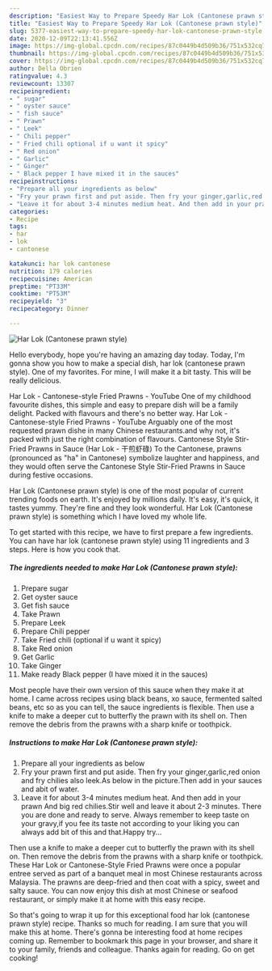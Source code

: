 ```yaml
---
description: "Easiest Way to Prepare Speedy Har Lok (Cantonese prawn style)"
title: "Easiest Way to Prepare Speedy Har Lok (Cantonese prawn style)"
slug: 5377-easiest-way-to-prepare-speedy-har-lok-cantonese-prawn-style
date: 2020-12-09T22:13:41.556Z
image: https://img-global.cpcdn.com/recipes/87c0449b4d509b36/751x532cq70/har-lok-cantonese-prawn-style-recipe-main-photo.jpg
thumbnail: https://img-global.cpcdn.com/recipes/87c0449b4d509b36/751x532cq70/har-lok-cantonese-prawn-style-recipe-main-photo.jpg
cover: https://img-global.cpcdn.com/recipes/87c0449b4d509b36/751x532cq70/har-lok-cantonese-prawn-style-recipe-main-photo.jpg
author: Della Obrien
ratingvalue: 4.3
reviewcount: 13307
recipeingredient:
- " sugar"
- " oyster sauce"
- " fish sauce"
- " Prawn"
- " Leek"
- " Chili pepper"
- " Fried chili optional if u want it spicy"
- " Red onion"
- " Garlic"
- " Ginger"
- " Black pepper I have mixed it in the sauces"
recipeinstructions:
- "Prepare all your ingredients as below"
- "Fry your prawn first and put aside. Then fry your ginger,garlic,red onion and fry chilies also leek.As below in the picture.Then add in your sauces and abit of water."
- "Leave it for about 3-4 minutes medium heat. And then add in your prawn And big red chilies.Stir well and leave it about 2-3 minutes. There you are done and ready to serve. Always remember to keep taste on your gravy,if you fee its taste not according to your liking you can always add bit of this and that.Happy try..."
categories:
- Recipe
tags:
- har
- lok
- cantonese

katakunci: har lok cantonese 
nutrition: 179 calories
recipecuisine: American
preptime: "PT33M"
cooktime: "PT53M"
recipeyield: "3"
recipecategory: Dinner

---
```



![Har Lok (Cantonese prawn style)](https://img-global.cpcdn.com/recipes/87c0449b4d509b36/751x532cq70/har-lok-cantonese-prawn-style-recipe-main-photo.jpg)

Hello everybody, hope you're having an amazing day today. Today, I'm gonna show you how to make a special dish, har lok (cantonese prawn style). One of my favorites. For mine, I will make it a bit tasty. This will be really delicious.

Har Lok - Cantonese-style Fried Prawns - YouTube One of my childhood favourite dishes, this simple and easy to prepare dish will be a family delight. Packed with flavours and there&#39;s no better way. Har Lok - Cantonese-style Fried Prawns - YouTube Arguably one of the most requested prawn dishe in many Chinese restaurants.and why not, it&#39;s packed with just the right combination of flavours. Cantonese Style Stir-Fried Prawns in Sauce (Har Lok - 干煎虾碌) To the Cantonese, prawns (pronounced as &#34;ha&#34; in Cantonese) symbolize laughter and happiness, and they would often serve the Cantonese Style Stir-Fried Prawns in Sauce during festive occasions.

Har Lok (Cantonese prawn style) is one of the most popular of current trending foods on earth. It's enjoyed by millions daily. It's easy, it's quick, it tastes yummy. They're fine and they look wonderful. Har Lok (Cantonese prawn style) is something which I have loved my whole life.


To get started with this recipe, we have to first prepare a few ingredients. You can have har lok (cantonese prawn style) using 11 ingredients and 3 steps. Here is how you cook that.

<!--inarticleads1-->

##### The ingredients needed to make Har Lok (Cantonese prawn style):

1. Prepare  sugar
1. Get  oyster sauce
1. Get  fish sauce
1. Take  Prawn
1. Prepare  Leek
1. Prepare  Chili pepper
1. Take  Fried chili (optional if u want it spicy)
1. Take  Red onion
1. Get  Garlic
1. Take  Ginger
1. Make ready  Black pepper (I have mixed it in the sauces)


Most people have their own version of this sauce when they make it at home. I came across recipes using black beans, xo sauce, fermented salted beans, etc so as you can tell, the sauce ingredients is flexible. Then use a knife to make a deeper cut to butterfly the prawn with its shell on. Then remove the debris from the prawns with a sharp knife or toothpick. 

<!--inarticleads2-->

##### Instructions to make Har Lok (Cantonese prawn style):

1. Prepare all your ingredients as below
1. Fry your prawn first and put aside. Then fry your ginger,garlic,red onion and fry chilies also leek.As below in the picture.Then add in your sauces and abit of water.
1. Leave it for about 3-4 minutes medium heat. And then add in your prawn And big red chilies.Stir well and leave it about 2-3 minutes. There you are done and ready to serve. Always remember to keep taste on your gravy,if you fee its taste not according to your liking you can always add bit of this and that.Happy try...


Then use a knife to make a deeper cut to butterfly the prawn with its shell on. Then remove the debris from the prawns with a sharp knife or toothpick. These Har Lok or Cantonese-Style Fried Prawns were once a popular entree served as part of a banquet meal in most Chinese restaurants across Malaysia. The prawns are deep-fried and then coat with a spicy, sweet and salty sauce. You can now enjoy this dish at most Chinese or seafood restaurant, or simply make it at home with this easy recipe. 

So that's going to wrap it up for this exceptional food har lok (cantonese prawn style) recipe. Thanks so much for reading. I am sure that you will make this at home. There's gonna be interesting food at home recipes coming up. Remember to bookmark this page in your browser, and share it to your family, friends and colleague. Thanks again for reading. Go on get cooking!
